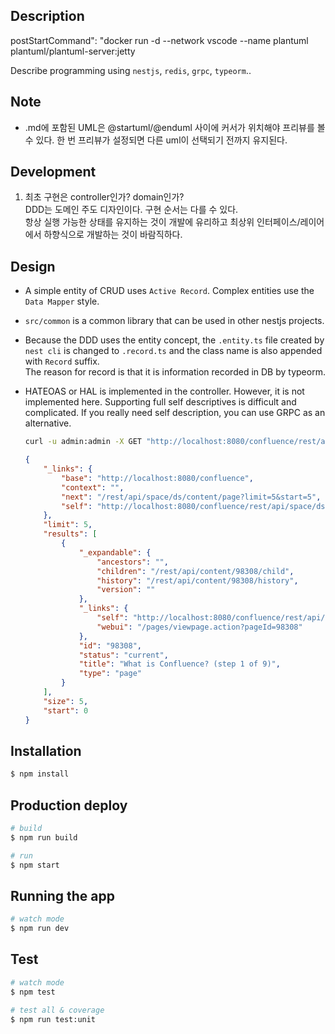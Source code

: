 ## Description

postStartCommand": "docker run -d --network vscode --name plantuml plantuml/plantuml-server:jetty

Describe programming using `nestjs`, `redis`, `grpc`, `typeorm`..

## Note

-   .md에 포함된 UML은 @startuml/@enduml 사이에 커서가 위치해야 프리뷰를 볼 수 있다. 한 번 프리뷰가 설정되면 다른 uml이 선택되기 전까지 유지된다.

## Development

1. 최초 구현은 controller인가? domain인가?\
   DDD는 도메인 주도 디자인이다. 구현 순서는 다를 수 있다. \
   항상 실행 가능한 상태를 유지하는 것이 개발에 유리하고 최상위 인터페이스/레이어에서 하향식으로 개발하는 것이 바람직하다.

## Design

-   A simple entity of CRUD uses `Active Record`. Complex entities use the `Data Mapper` style.
-   `src/common` is a common library that can be used in other nestjs projects.
-   Because the DDD uses the entity concept, the `.entity.ts` file created by `nest cli` is changed to `.record.ts` and the class name is also appended with `Record` suffix.\
    The reason for record is that it is information recorded in DB by typeorm.
-   HATEOAS or HAL is implemented in the controller. However, it is not implemented here. Supporting full self descriptives is difficult and complicated. If you really need self description, you can use GRPC as an alternative.

    ```sh
    curl -u admin:admin -X GET "http://localhost:8080/confluence/rest/api/space/ds/content/page?limit=5&start=5"
    ```

    ```json
    {
        "_links": {
            "base": "http://localhost:8080/confluence",
            "context": "",
            "next": "/rest/api/space/ds/content/page?limit=5&start=5",
            "self": "http://localhost:8080/confluence/rest/api/space/ds/content/page"
        },
        "limit": 5,
        "results": [
            {
                "_expandable": {
                    "ancestors": "",
                    "children": "/rest/api/content/98308/child",
                    "history": "/rest/api/content/98308/history",
                    "version": ""
                },
                "_links": {
                    "self": "http://localhost:8080/confluence/rest/api/content/98308",
                    "webui": "/pages/viewpage.action?pageId=98308"
                },
                "id": "98308",
                "status": "current",
                "title": "What is Confluence? (step 1 of 9)",
                "type": "page"
            }
        ],
        "size": 5,
        "start": 0
    }
    ```

## Installation

```bash
$ npm install
```

## Production deploy

```bash
# build
$ npm run build

# run
$ npm start
```

## Running the app

```bash
# watch mode
$ npm run dev
```

## Test

```bash
# watch mode
$ npm test

# test all & coverage
$ npm run test:unit
```
